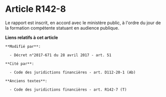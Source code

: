 # Article R142-8

Le rapport est inscrit, en accord avec le ministère public, à l'ordre du jour de la formation compétente statuant en audience
publique.

**Liens relatifs à cet article**

	**Modifié par**:

	  - Décret n°2017-671 du 28 avril 2017 - art. 51

	**Cité par**:

	  - Code des juridictions financières - art. D112-20-1 (Ab)

	**Anciens textes**:

	  - Code des juridictions financières - art. R142-7 (T)
